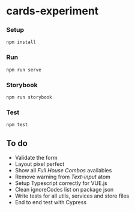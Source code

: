 # cards-experiment

### Setup
```
npm install
```

### Run
```
npm run serve
```

### Storybook
```
npm run storybook
```

### Test
```
npm test
```

## To do
- Validate the form
- Layout pixel perfect
- Show all *Full House Combos* availables
- Remove warning from *Text-input* atom
- Setup Typescript correctly for VUE.js
- Clean ignoreCodes list on package json
- Write tests for all utils, services and store files
- End to end test with Cypress
